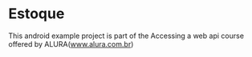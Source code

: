 # Estoque

This android example project is part of the Accessing a web api course offered by ALURA(www.alura.com.br)

